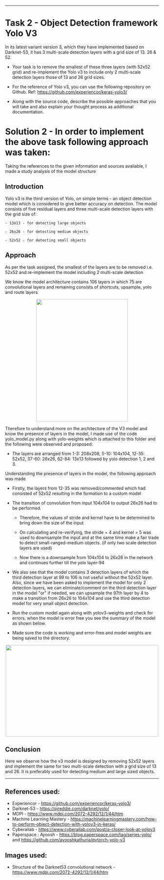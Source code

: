 ---------------------------------------------------------------------------------------------------------------------------------------------------------------

# Task 2 - Object Detection framework Yolo V3
In its latest variant version 3, which they have implemented based on Darknet-53, it has 3 multi-scale detection layers with a grid size of 13. 26 & 52.
	
* Your task is to remove the smallest of these three layers (with 52x52 grid) and re-implement the Yolo v3 to include only 2 multi-scale detection layers those of 13 and 26 grid sizes.
	
* For the reference of Yolo v3, you can use the following repository on Github. Ref: https://github.com/experiencor/keras-yolo3/
	
* Along with the source code, describe the possible approaches that you will take and also explain your thought process as additional documentation.

# Solution 2 - In order to implement the above task following approach was taken:
				
Taking the references to the given information and sources available, I made a study analysis of the model structure

## Introduction

Yolo v3 is the third version of Yolo, on simple terms - an object detection model which is considered to give better accuracy on detection. The model consists of five residual layers and three multi-scale detection layers with the grid size of:
	
	- 13x13 - for detecting large objects
	
	- 26x26 - for detecting medium objects
	
	- 52x52 - for detecting small objects
	
## Approach
					
As per the task assigned, the smallest of the layers are to be removed i.e. 52x52 and re-implement the model including 2 multi-scale detection

We know the model architecture contains 106 layers in which 75 are convolutional layers and remaining consists of shortcuts, upsample, yolo and route layers.

<p align="center"> 
<img src="https://github.com/rahulmadanraju/Projects/blob/master/YoloV3_customized/Images_Report/YOLOv3_architecture.png", width="300", height="400" />
<p>

Therefore to understand more on the architecture of the V3 model and know the presence of layers in the model, I made use of the code yolo_model.py along with yolo-weights which is attached to this folder and the following were observed and proposed:

* The layers are arranged from 1-3: 208x208, 5-10: 104x104, 12-35: 52x52, 37-60: 26x26, 62-84: 13x13 followed by yolo detection 1, 2 and 3.  
	
Understanding the presence of layers in the model, the following approach was made
* Firstly, the layers from 12-35 was removed/commented which had consisted of 52x52 resulting in the formation to a custom model

* The transition of convolution from input 104x104 to output 26x26 had to be performed.

	- Therefore, the values of stride and kernel have to be determined to bring down the size of the input
	
	- On calculating and re-verifying, the stride = 4 and kernel = 5 was used to downsample the input and at the same time make a fair trade to detect small-ranged-medium objects. (if only two scale detection layers are used)
	
	- Now there is a downsample from 104x104 to 26x26 in the network and continues further till the yolo layer-94
	
* We also see that the model contains 3 detection layers of which the third detection layer at 99 to 106 is not useful without the 52x52 layer. Also, since we have been asked to implement the model for only 2 detection layers, we can eliminate/comment on the third detection layer in the model "or" if needed, we can upsample the 97th layer by 4 to make a transition from 26x26 to 104x104 and use the third detection model for very small object detection.

* Run the custom model again along with yolov3-weights and check for errors. when the model is error free you see the summary of the model as shown below.

* Made sure the code is working and error-free and model weights are being saved to the directory.

<p align="center"> 
<img src="https://github.com/rahulmadanraju/Projects/blob/master/YoloV3_customized/Images_Report/Image2.png", width="500", height="300" />
<p>


## Conclusion

Here we observe how the v3 model is designed by removing 52x52 layers and implement the same for two multi-scale detection with a grid size of 13 and 26. It is preferably used for detecting medium and large sized objects. 
					   			
				
----------------------------------------------------------------------------------------------------------------------------------------
		
## References used: 
* Experiencor - https://github.com/experiencor/keras-yolo3/ 
* Darknet-53 - https://pjreddie.com/darknet/yolo/
* MDPI - https://www.mdpi.com/2072-4292/12/1/44/htm
* Machine Learning Mastery - https://machinelearningmastery.com/how-to-perform-object-detection-with-yolov3-in-keras/
* Cyberailab - https://www.cyberailab.com/post/a-closer-look-at-yolov3
* Paperspace : Ayoosh - https://blog.paperspace.com/tag/series-yolo/ and https://github.com/ayooshkathuria/pytorch-yolo-v3



## Images used: 
* Structure of the Darknet53 convolutional network - https://www.mdpi.com/2072-4292/12/1/44/htm
